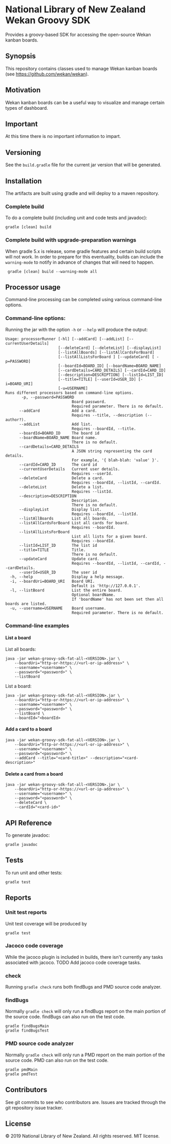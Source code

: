 # National Library of New Zealand Wekan Groovy SDK

Provides a groovy-based SDK for accessing the open-source Wekan kanban boards.

## Synopsis

This repository contains classes used to manage Wekan kanban boards (see https://github.com/wekan/wekan).

## Motivation

Wekan kanban boards can be a useful way to visualize and manage certain types of dashboard.

## Important

At this time there is no important information to impart.

## Versioning

See the `build.gradle` file for the current jar version that will be generated.

## Installation

The artifacts are built using gradle and will deploy to a maven repository.

### Complete build
To do a complete build (including unit and code tests and javadoc):
```
gradle [clean] build
```

### Complete build with upgrade-preparation warnings
When gradle 5.x is release, some gradle features and certain build scripts will not work. In order to prepare for
this eventuality, builds can include the `warning-mode` to notify in advance of changes that will need to happen.
```
 gradle [clean] build --warning-mode all
```

## Processor usage

Command-line processing can be completed using various command-line options.

### Command-line options:

Running the jar with the option `-h` or `--help` will produce the output:
```
Usage: processorRunner [-hl] [--addCard] [--addList] [--currentUserDetails]
                       [--deleteCard] [--deleteList] [--displayList]
                       [--listAllBoards] [--listAllCardsForBoard]
                       [--listAllListsForBoard ] [--updateCard] [ -p=PASSWORD]
                       [--boardId=BOARD_ID] [--boardName=BOARD_NAME]
                       [--cardDetails=CARD_DETAILS] [--cardId=CARD_ID]
                       [--description=DESCRIPTION] [--listId=LIST_ID]
                       [--title=TITLE] [--userId=USER_ID] [-i=BOARD_URI]
                       [-u=USERNAME]
Runs different processors based on command-line options.
       -p, --password=PASSWORD
                             Board password.
                             Required parameter. There is no default.
      --addCard              Add a card.
                             Requires --title, --description (--author?).
      --addList              Add list.
                             Requires --boardId, --title.
      --boardId=BOARD_ID     The board id
      --boardName=BOARD_NAME Board name.
                             There is no default.
      --cardDetails=CARD_DETAILS
                             A JSON string representing the card details.
                             For example, '{ blah-blah: 'value' }'.
      --cardId=CARD_ID       The card id
      --currentUserDetails   Current user details.
                             Requires --userId.
      --deleteCard           Delete a card.
                             Requires --boardId, --listId, --cardId.
      --deleteList           Delete a list.
                             Requires --listId.
      --description=DESCRIPTION
                             Description.
                             There is no default.
      --displayList          Display list.
                             Requires --boardId, --listId.
      --listAllBoards        List all boards.
      --listAllCardsForBoard List all cards for board.
                             Requires --boardId.
      --listAllListsForBoard
                             List all lists for a given board.
                             Requires --boardId.
      --listId=LIST_ID       The list id
      --title=TITLE          Title.
                             There is no default.
      --updateCard           Update card.
                             Requires --boardId, --listId, --cardId, --cardDetails.
      --userId=USER_ID       The user id
  -h, --help                 Display a help message.
  -i, --boardUri=BOARD_URI   Board URI.
                             Default is 'http://127.0.0.1'.
  -l, --listBoard            List the entire board.
                             Optional boardName.
                             If 'boardName' has not been set then all boards are listed.
  -u, --username=USERNAME    Board username.
                             Required parameter. There is no default.

```

### Command-line examples

#### List a board
List all boards:
```
java -jar wekan-groovy-sdk-fat-all-<VERSION>.jar \
    --boardUri="http-or-https://<url-or-ip-address>" \
    --username="<username>" \
    --password="<password>" \
    --listBoard
```

List a board:
```
java -jar wekan-groovy-sdk-fat-all-<VERSION>.jar \
    --boardUri="http-or-https://<url-or-ip-address>" \
    --username="<username>" \
    --password="<password>" \
    --listBoard \
    --boardId="<boardId>
```

#### Add a card to a board
```
java -jar wekan-groovy-sdk-fat-all-<VERSION>.jar \
    --boardUri="http-or-https://<url-or-ip-address>" \
    --username="<username>" \
    --password="<password>" \
    --addCard --title="<card-title>" --description="<card-description>"
```

#### Delete a card from a board
```
java -jar wekan-groovy-sdk-fat-all-<VERSION>.jar \
    --boardUri="http-or-https://<url-or-ip-address>" \
    --username="<username>" \
    --password="<password>" \
    --deleteCard \
    --cardId="<card-id>"
```

## API Reference

To generate javadoc:
```
gradle javadoc
```

## Tests

To run unit and other tests:
```
gradle test
```

## Reports

### Unit test reports
Unit test coverage will be produced by
```
gradle test
```

### Jacoco code coverage
While the jacoco plugin is included in builds, there isn't currently any tasks associated with jacoco.
TODO Add jacoco code coverage tasks.

### check
Running `gradle check` runs both findBugs and PMD source code analyzer.

### findBugs
Normally `gradle check` will only run a findBugs report on the main portion of the source code. findBugs can also run on the test code.
```
gradle findBugsMain
gradle findBugsTest
```

### PMD source code analyzer
Normally `gradle check` will only run a PMD report on the main portion of the source code. PMD can also run on the test code.
```
gradle pmdMain
gradle pmdTest
```

## Contributors

See git commits to see who contributors are. Issues are tracked through the git repository issue tracker.

## License

&copy; 2019 National Library of New Zealand. All rights reserved. MIT license.
